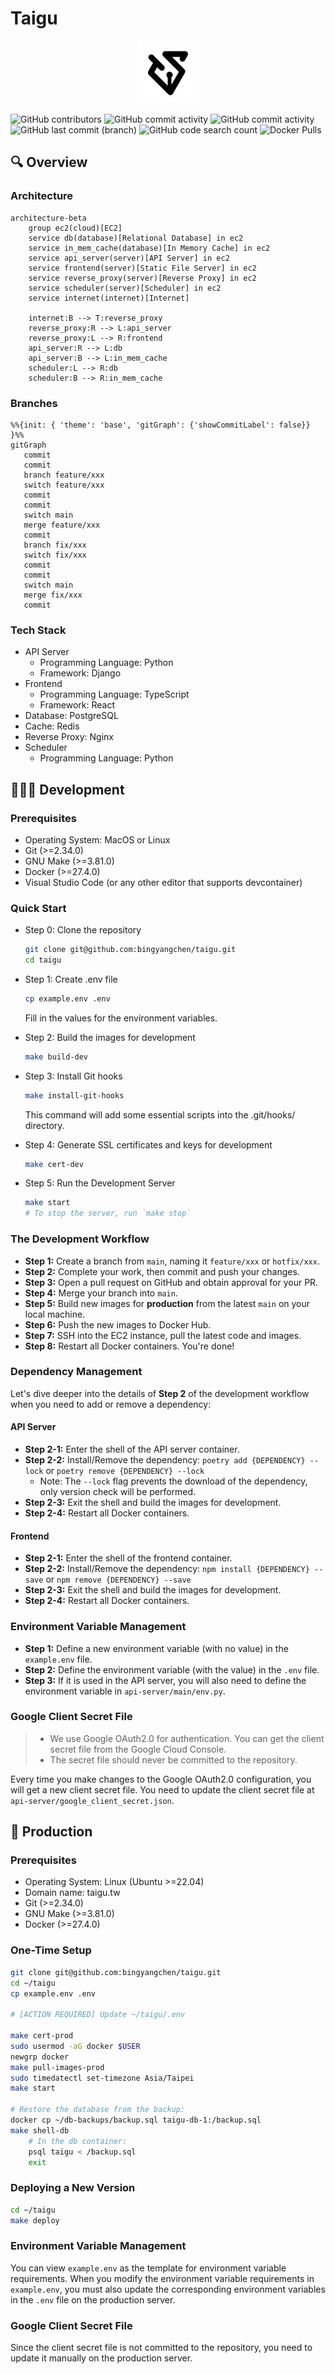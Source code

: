 # Taigu

<p align="center">
  <img src="https://raw.githubusercontent.com/bingyangchen/taigu/refs/heads/main/frontend/src/assets/logo.png" alt="Taigu Logo" width="100">
</p>

![GitHub contributors](https://img.shields.io/github/contributors/bingyangchen/taigu?style=flat-square&logo=github&logoColor=white&label=Contributors&color=2ea44f) ![GitHub commit activity](https://img.shields.io/github/commit-activity/t/bingyangchen/taigu/main?style=flat-square&label=Total%20Commits&color=0969da) ![GitHub commit activity](https://img.shields.io/github/commit-activity/w/bingyangchen/taigu/main?style=flat-square&label=Weekly%20Commits&color=ffd43b) ![GitHub last commit (branch)](https://img.shields.io/github/last-commit/bingyangchen/taigu/main?style=flat-square&label=Last%20Commit&color=cf222e) ![GitHub code search count](https://img.shields.io/github/search?query=taigu&label=Search&style=flat-square&color=6f42c1) ![Docker Pulls](https://img.shields.io/docker/pulls/taigutw/api-server?style=flat-square&color=0db7ed&label=Docker%20Pulls)

## 🔍 Overview

### Architecture

```mermaid
architecture-beta
    group ec2(cloud)[EC2]
    service db(database)[Relational Database] in ec2
    service in_mem_cache(database)[In Memory Cache] in ec2
    service api_server(server)[API Server] in ec2
    service frontend(server)[Static File Server] in ec2
    service reverse_proxy(server)[Reverse Proxy] in ec2
    service scheduler(server)[Scheduler] in ec2
    service internet(internet)[Internet]

    internet:B --> T:reverse_proxy
    reverse_proxy:R --> L:api_server
    reverse_proxy:L --> R:frontend
    api_server:R --> L:db
    api_server:B --> L:in_mem_cache
    scheduler:L --> R:db
    scheduler:B --> R:in_mem_cache
```

### Branches

```mermaid
%%{init: { 'theme': 'base', 'gitGraph': {'showCommitLabel': false}} }%%
gitGraph
   commit
   commit
   branch feature/xxx
   switch feature/xxx
   commit
   commit
   switch main
   merge feature/xxx
   commit
   branch fix/xxx
   switch fix/xxx
   commit
   commit
   switch main
   merge fix/xxx
   commit
```

### Tech Stack

- API Server
  - Programming Language: Python
  - Framework: Django
- Frontend
  - Programming Language: TypeScript
  - Framework: React
- Database: PostgreSQL
- Cache: Redis
- Reverse Proxy: Nginx
- Scheduler
  - Programming Language: Python

## 🧑🏻‍💻 Development

### Prerequisites

- Operating System: MacOS or Linux
- Git (>=2.34.0)
- GNU Make (>=3.81.0)
- Docker (>=27.4.0)
- Visual Studio Code (or any other editor that supports devcontainer)

### Quick Start

- Step 0: Clone the repository

  ```bash
  git clone git@github.com:bingyangchen/taigu.git
  cd taigu
  ```

- Step 1: Create .env file

  ```bash
  cp example.env .env
  ```

  Fill in the values for the environment variables.

- Step 2: Build the images for development

  ```bash
  make build-dev
  ```

- Step 3: Install Git hooks

  ```bash
  make install-git-hooks
  ```

  This command will add some essential scripts into the .git/hooks/ directory.

- Step 4: Generate SSL certificates and keys for development

  ```bash
  make cert-dev
  ```

- Step 5: Run the Development Server

  ```bash
  make start
  # To stop the server, run `make stop`
  ```

### The Development Workflow

- **Step 1:** Create a branch from `main`, naming it `feature/xxx` or `hotfix/xxx`.
- **Step 2:** Complete your work, then commit and push your changes.
- **Step 3:** Open a pull request on GitHub and obtain approval for your PR.
- **Step 4:** Merge your branch into `main`.
- **Step 5:** Build new images for **production** from the latest `main` on your local machine.
- **Step 6:** Push the new images to Docker Hub.
- **Step 7:** SSH into the EC2 instance, pull the latest code and images.
- **Step 8:** Restart all Docker containers. You're done!

### Dependency Management

Let's dive deeper into the details of **Step 2** of the development workflow when you need to add or remove a dependency:

#### API Server

- **Step 2-1:** Enter the shell of the API server container.
- **Step 2-2:** Install/Remove the dependency: `poetry add {DEPENDENCY} --lock` or `poetry remove {DEPENDENCY} --lock`
  - Note: The `--lock` flag prevents the download of the dependency, only version check will be performed.
- **Step 2-3:** Exit the shell and build the images for development.
- **Step 2-4:** Restart all Docker containers.

#### Frontend

- **Step 2-1:** Enter the shell of the frontend container.
- **Step 2-2:** Install/Remove the dependency: `npm install {DEPENDENCY} --save` or `npm remove {DEPENDENCY} --save`
- **Step 2-3:** Exit the shell and build the images for development.
- **Step 2-4:** Restart all Docker containers.

### Environment Variable Management

- **Step 1:** Define a new environment variable (with no value) in the `example.env` file.
- **Step 2:** Define the environment variable (with the value) in the `.env` file.
- **Step 3:** If it is used in the API server, you will also need to define the environment variable in `api-server/main/env.py`.

### Google Client Secret File

> - We use Google OAuth2.0 for authentication. You can get the client secret file from the Google Cloud Console.
> - The secret file should never be committed to the repository.

Every time you make changes to the Google OAuth2.0 configuration, you will get a new client secret file. You need to update the client secret file at `api-server/google_client_secret.json`.

## 🚀 Production

### Prerequisites

- Operating System: Linux (Ubuntu >=22.04)
- Domain name: taigu.tw
- Git (>=2.34.0)
- GNU Make (>=3.81.0)
- Docker (>=27.4.0)

### One-Time Setup

```bash
git clone git@github.com:bingyangchen/taigu.git
cd ~/taigu
cp example.env .env

# [ACTION REQUIRED] Update ~/taigu/.env

make cert-prod
sudo usermod -aG docker $USER
newgrp docker
make pull-images-prod
sudo timedatectl set-timezone Asia/Taipei
make start

# Restore the database from the backup:
docker cp ~/db-backups/backup.sql taigu-db-1:/backup.sql
make shell-db
    # In the db container:
    psql taigu < /backup.sql
    exit
```

### Deploying a New Version

```bash
cd ~/taigu
make deploy
```

### Environment Variable Management

You can view `example.env` as the template for environment variable requirements. When you modify the environment variable requirements in `example.env`, you must also update the corresponding environment variables in the `.env` file on the production server.

### Google Client Secret File

Since the client secret file is not committed to the repository, you need to update it manually on the production server.
